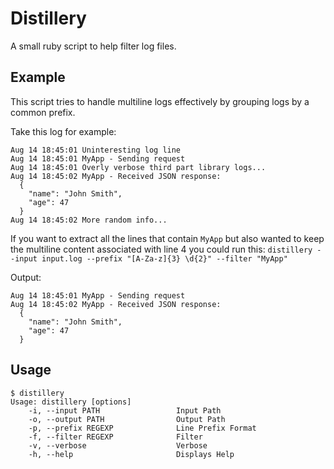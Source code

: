 # Distillery
A small ruby script to help filter log files.

## Example

This script tries to handle multiline logs effectively by grouping logs by a common prefix.

Take this log for example:

```
Aug 14 18:45:01 Uninteresting log line
Aug 14 18:45:01 MyApp - Sending request
Aug 14 18:45:01 Overly verbose third part library logs...
Aug 14 18:45:02 MyApp - Received JSON response: 
  {
    "name": "John Smith",
    "age": 47
  }
Aug 14 18:45:02 More random info...
```

If you want to extract all the lines that contain ``MyApp`` but also wanted to keep the multiline content associated with line 4 you could run this: ``distillery --input input.log --prefix "[A-Za-z]{3} \d{2}" --filter "MyApp"``

Output: 

```
Aug 14 18:45:01 MyApp - Sending request
Aug 14 18:45:02 MyApp - Received JSON response: 
  {
    "name": "John Smith",
    "age": 47
  }
```


## Usage

```
$ distillery
Usage: distillery [options]
    -i, --input PATH                 Input Path
    -o, --output PATH                Output Path
    -p, --prefix REGEXP              Line Prefix Format
    -f, --filter REGEXP              Filter
    -v, --verbose                    Verbose
    -h, --help                       Displays Help
```


